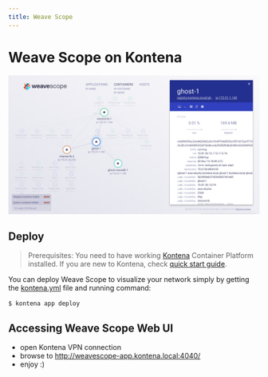 ```yaml
---
title: Weave Scope
---
```


# Weave Scope on Kontena

![weave scope](images/screenshot.png)

## Deploy

> Prerequisites: You need to have working [Kontena](http://www.kontena.io) Container Platform installed. If you are new to Kontena, check [quick start guide](http://www.kontena.io/docs/getting-started/quick-start).   

You can deploy Weave Scope to visualize your network simply by getting the [kontena.yml](./kontena.yml) file and running command:

```
$ kontena app deploy
```

## Accessing Weave Scope Web UI

- open Kontena VPN connection
- browse to http://weavescope-app.kontena.local:4040/
- enjoy :)
